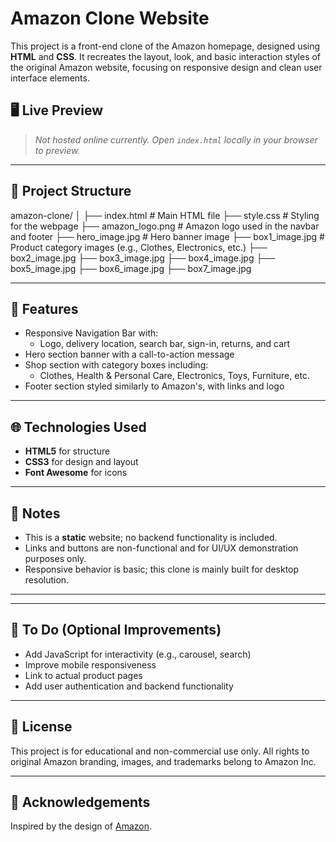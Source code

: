 # Amazon Clone Website

This project is a front-end clone of the Amazon homepage, designed using **HTML** and **CSS**. It recreates the layout, look, and basic interaction styles of the original Amazon website, focusing on responsive design and clean user interface elements.

## 🖥️ Live Preview

> _Not hosted online currently. Open `index.html` locally in your browser to preview._

---

## 📁 Project Structure

amazon-clone/
│
├── index.html # Main HTML file
├── style.css # Styling for the webpage
├── amazon_logo.png # Amazon logo used in the navbar and footer
├── hero_image.jpg # Hero banner image
├── box1_image.jpg # Product category images (e.g., Clothes, Electronics, etc.)
├── box2_image.jpg
├── box3_image.jpg
├── box4_image.jpg
├── box5_image.jpg
├── box6_image.jpg
├── box7_image.jpg

---

## 🚀 Features

- Responsive Navigation Bar with:
  - Logo, delivery location, search bar, sign-in, returns, and cart
- Hero section banner with a call-to-action message
- Shop section with category boxes including:
  - Clothes, Health & Personal Care, Electronics, Toys, Furniture, etc.
- Footer section styled similarly to Amazon's, with links and logo

---

## 🌐 Technologies Used

- **HTML5** for structure
- **CSS3** for design and layout
- **Font Awesome** for icons

---

## 📝 Notes

- This is a **static** website; no backend functionality is included.
- Links and buttons are non-functional and for UI/UX demonstration purposes only.
- Responsive behavior is basic; this clone is mainly built for desktop resolution.

---


---

## 📌 To Do (Optional Improvements)

- Add JavaScript for interactivity (e.g., carousel, search)
- Improve mobile responsiveness
- Link to actual product pages
- Add user authentication and backend functionality

---

## 📄 License

This project is for educational and non-commercial use only. All rights to original Amazon branding, images, and trademarks belong to Amazon Inc.

---

## 🙌 Acknowledgements

Inspired by the design of [Amazon](https://www.amazon.com/).



